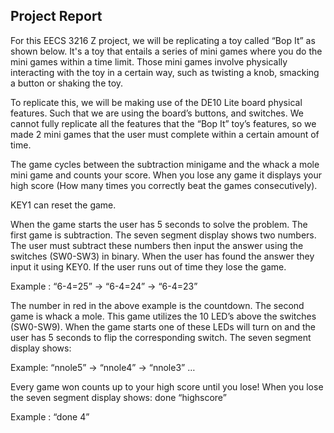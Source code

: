 ## Project Report

For this EECS 3216 Z project, we will be replicating a toy called “Bop It” as shown below. It's a toy that entails a series of mini games where you do the mini games within a time limit. Those mini games involve physically interacting with the toy in a certain way, such as twisting a knob, smacking a button or shaking the toy.

To replicate this, we will be making use of the DE10 Lite board physical features. Such that we are using the board’s buttons, and switches. We cannot fully replicate all the features that the “Bop It” toy’s features, so we made 2 mini games that the user must complete within a certain amount of time.

The game cycles between the subtraction minigame and the whack a mole mini game and counts your score. When you lose any game it displays your high score (How many times you correctly beat the games consecutively). 

KEY1 can reset the game.

When the game starts the user has 5 seconds to solve the problem. The first game is subtraction. The seven segment display shows two numbers. The user must subtract these numbers then input the answer using the switches (SW0-SW3) in binary. When the user has found the answer they input it using KEY0. If the user runs out of time they lose the game.

Example : “6-4=25” -> “6-4=24” -> “6-4=23”

The number in red in the above example is the countdown. The second game is whack a mole. This game utilizes the 10 LED’s above the switches (SW0-SW9). When the game starts one of these LEDs will turn on and the user has 5 seconds to flip the corresponding switch. The seven segment display shows:

Example: “nnole5” -> “nnole4” -> “nnole3” …

Every game won counts up to your high score until you lose! When you lose the seven segment display shows: done “highscore”

Example : “done 4”
